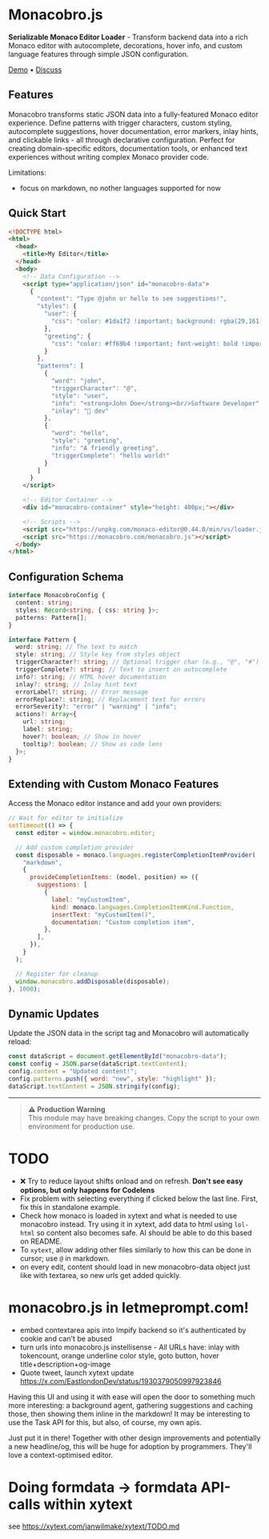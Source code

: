 # Monacobro.js

**Serializable Monaco Editor Loader** - Transform backend data into a rich Monaco editor with autocomplete, decorations, hover info, and custom language features through simple JSON configuration.

[Demo](https://monacobro.com/monacobro) • [Discuss](https://x.com/janwilmake/status/1949847194019791237)

## Features

Monacobro transforms static JSON data into a fully-featured Monaco editor experience. Define patterns with trigger characters, custom styling, autocomplete suggestions, hover documentation, error markers, inlay hints, and clickable links - all through declarative configuration. Perfect for creating domain-specific editors, documentation tools, or enhanced text experiences without writing complex Monaco provider code.

Limitations:

- focus on markdown, no nother languages supported for now

## Quick Start

```html
<!DOCTYPE html>
<html>
  <head>
    <title>My Editor</title>
  </head>
  <body>
    <!-- Data Configuration -->
    <script type="application/json" id="monacobro-data">
      {
        "content": "Type @john or hello to see suggestions!",
        "styles": {
          "user": {
            "css": "color: #1da1f2 !important; background: rgba(29,161,242,0.1) !important;"
          },
          "greeting": {
            "css": "color: #ff69b4 !important; font-weight: bold !important;"
          }
        },
        "patterns": [
          {
            "word": "john",
            "triggerCharacter": "@",
            "style": "user",
            "info": "<strong>John Doe</strong><br/>Software Developer",
            "inlay": "👤 dev"
          },
          {
            "word": "hello",
            "style": "greeting",
            "info": "A friendly greeting",
            "triggerComplete": "hello world!"
          }
        ]
      }
    </script>

    <!-- Editor Container -->
    <div id="monacobro-container" style="height: 400px;"></div>

    <!-- Scripts -->
    <script src="https://unpkg.com/monaco-editor@0.44.0/min/vs/loader.js"></script>
    <script src="https://monacobro.com/monacobro.js"></script>
  </body>
</html>
```

## Configuration Schema

```typescript
interface MonacobroConfig {
  content: string;
  styles: Record<string, { css: string }>;
  patterns: Pattern[];
}

interface Pattern {
  word: string; // The text to match
  style: string; // Style key from styles object
  triggerCharacter?: string; // Optional trigger char (e.g., "@", "#")
  triggerComplete?: string; // Text to insert on autocomplete
  info?: string; // HTML hover documentation
  inlay?: string; // Inlay hint text
  errorLabel?: string; // Error message
  errorReplace?: string; // Replacement text for errors
  errorSeverity?: "error" | "warning" | "info";
  actions?: Array<{
    url: string;
    label: string;
    hover?: boolean; // Show in hover
    tooltip?: boolean; // Show as code lens
  }>;
}
```

## Extending with Custom Monaco Features

Access the Monaco editor instance and add your own providers:

```javascript
// Wait for editor to initialize
setTimeout(() => {
  const editor = window.monacobro.editor;

  // Add custom completion provider
  const disposable = monaco.languages.registerCompletionItemProvider(
    "markdown",
    {
      provideCompletionItems: (model, position) => ({
        suggestions: [
          {
            label: "myCustomItem",
            kind: monaco.languages.CompletionItemKind.Function,
            insertText: "myCustomItem()",
            documentation: "Custom completion item",
          },
        ],
      }),
    }
  );

  // Register for cleanup
  window.monacobro.addDisposable(disposable);
}, 1000);
```

## Dynamic Updates

Update the JSON data in the script tag and Monacobro will automatically reload:

```javascript
const dataScript = document.getElementById("monacobro-data");
const config = JSON.parse(dataScript.textContent);
config.content = "Updated content!";
config.patterns.push({ word: "new", style: "highlight" });
dataScript.textContent = JSON.stringify(config);
```

---

> **⚠️ Production Warning**  
> This module may have breaking changes. Copy the script to your own environment for production use.

# TODO

- ❌ Try to reduce layout shifts onload and on refresh. **Don't see easy options, but only happens for Codelens**
- Fix problem with selecting everything if clicked below the last line. First, fix this in standalone example.
- Check how monaco is loaded in xytext and what is needed to use monacobro instead. Try using it in xytext, add data to html using `lol-html` so content also becomes safe. AI should be able to do this based on README.
- To `xytext`, allow adding other files similarly to how this can be done in cursor; use `@` in markdown.
- on every edit, content should load in new monacobro-data object just like with textarea, so new urls get added quickly.

# monacobro.js in letmeprompt.com!

- embed contextarea apis into lmpify backend so it's authenticated by cookie and can't be abused
- turn urls into monacobro.js instellisense - All URLs have: inlay with tokencount, orange underline color style, goto button, hover title+description+og-image
- Quote tweet, launch xytext update https://x.com/EastlondonDev/status/1930379050997923846

Having this UI and using it with ease will open the door to something much more interesting: a background agent, gathering suggestions and caching those, then showing them inline in the markdown! It may be interesting to use the Task API for this, but also, of course, my own apis.

Just put it in there! Together with other design improvements and potentially a new headline/og, this will be huge for adoption by programmers. They'll love a context-optimised editor.

# Doing formdata -> formdata API-calls within xytext

see https://xytext.com/janwilmake/xytext/TODO.md

